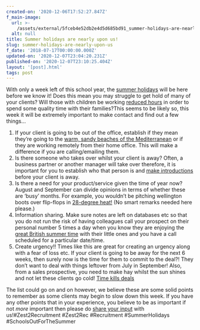 ```yaml
---
created-on: '2020-12-06T17:52:27.847Z'
f_main-image:
  url: >-
    /assets/external/5fceb4e52db2e4d5d685bd91_summer-holidays-are-nearly-upon-us.png
  alt: null
title: Summer holidays are nearly upon us!
slug: summer-holidays-are-nearly-upon-us
f_date: '2018-07-17T00:00:00.000Z'
updated-on: '2020-12-07T23:04:20.231Z'
published-on: '2020-12-07T23:10:25.404Z'
layout: '[post].html'
tags: post
---
```


With only a week left of this school year, the [summer holidays](#) will be here before we know it! Does this mean you may struggle to get hold of many of your clients? Will those with children be working [reduced hours](#) in order to spend some quality time with their families?This seems to be likely so, this week it will be extremely important to make contact and find out a few things…

1.  If your client is going to be out of the office, establish if they mean they’re going to the [warm, sandy beaches of the Mediterranean](#) or if they are working remotely from their home office. This will make a difference if you are calling/emailing them.
2.  Is there someone who takes over whilst your client is away? Often, a business partner or another manager will take over therefore, it is important for you to establish who that person is and [make introductions](#) before your client is away.
3.  Is there a need for your product/service given the time of year now? August and September can divide opinions in terms of whether these are ‘busy’ months. For example, you wouldn’t be pitching wellington boots over flip-flops in [28-degree heat!](#) (No smart remarks needed here please.)
4.  Information sharing. Make sure notes are left on databases etc so that you do not run the risk of having colleagues call your prospect on their personal number 5 times a day when you know they are enjoying the [great British summer time](#) with their little ones and you have a call scheduled for a particular date/time.
5.  Create urgency!! Times like this are great for creating an urgency along with a fear of loss etc. If your client is going to be away for the next 6 weeks, then surely now is the time for them to commit to the deal?! They don’t want to deal with things leftover from July in September! Also, from a sales prospective, you need to make hay whilst the sun shines and not let these clients go cold! [Time kills deals](#)

The list could go on and on however, we believe these are some solid points to remember as some clients may begin to slow down this week. If you have any other points that in your experience, you believe to be as important if not _more_ important then please do [share your input](#) with us!#Zest2Recruitment #Zest2Rec #Recruitment #SummerHolidays #SchoolsOutForTheSummer
